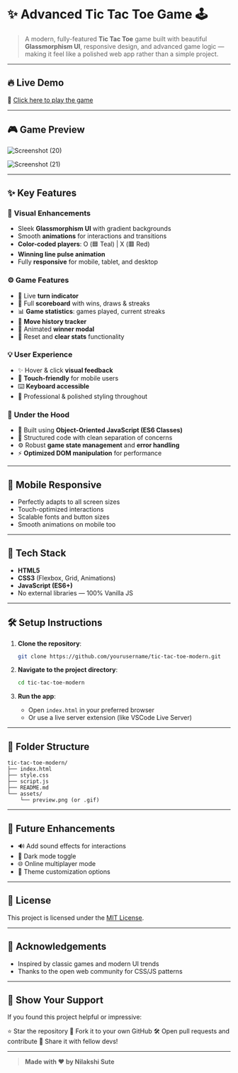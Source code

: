 # ✨ Advanced Tic Tac Toe Game 🕹️

> A modern, fully-featured **Tic Tac Toe** game built with beautiful **Glassmorphism UI**, responsive design, and advanced game logic — making it feel like a polished web app rather than a simple project.

---

## 🔥 Live Demo

🚀 [Click here to play the game](http://tic-tac-toe-game-black-ten.vercel.app/)

---

## 🎮 Game Preview

![Screenshot (20)](https://github.com/user-attachments/assets/04c38bcf-1dc6-4187-8032-ef06fafd718b)

![Screenshot (21)](https://github.com/user-attachments/assets/b5fa1141-b320-4167-a486-1aac2adf4063)

---

## ✨ Key Features

### 🎨 **Visual Enhancements**

* Sleek **Glassmorphism UI** with gradient backgrounds
* Smooth **animations** for interactions and transitions
* **Color-coded players**: O (🟦 Teal) | X (🟥 Red)
* **Winning line pulse animation**
* Fully **responsive** for mobile, tablet, and desktop

### ⚙️ **Game Features**

* 🧭 Live **turn indicator**
* 🧮 Full **scoreboard** with wins, draws & streaks
* 📊 **Game statistics**: games played, current streaks
* 🧾 **Move history tracker**
* 🎉 Animated **winner modal**
* 🔄 Reset and **clear stats** functionality

### 💡 **User Experience**

* ✨ Hover & click **visual feedback**
* 📱 **Touch-friendly** for mobile users
* ⌨️ **Keyboard accessible**
* 🧼 Professional & polished styling throughout

### 🔧 **Under the Hood**

* 🧠 Built using **Object-Oriented JavaScript (ES6 Classes)**
* 🔧 Structured code with clean separation of concerns
* ⚙️ Robust **game state management** and **error handling**
* ⚡ **Optimized DOM manipulation** for performance

---

## 📱 Mobile Responsive

* Perfectly adapts to all screen sizes
* Touch-optimized interactions
* Scalable fonts and button sizes
* Smooth animations on mobile too

---

## 🚀 Tech Stack

* **HTML5**
* **CSS3** (Flexbox, Grid, Animations)
* **JavaScript (ES6+)**
* No external libraries — 100% Vanilla JS

---

## 🛠️ Setup Instructions

1. **Clone the repository**:

   ```bash
   git clone https://github.com/yourusername/tic-tac-toe-modern.git
   ```

2. **Navigate to the project directory**:

   ```bash
   cd tic-tac-toe-modern
   ```

3. **Run the app**:

   * Open `index.html` in your preferred browser
   * Or use a live server extension (like VSCode Live Server)

---

## 📁 Folder Structure

```
tic-tac-toe-modern/
├── index.html
├── style.css
├── script.js
├── README.md
└── assets/
    └── preview.png (or .gif)
```

---

## 🚧 Future Enhancements

* 🔊 Add sound effects for interactions
* 🌙 Dark mode toggle
* 🌐 Online multiplayer mode
* 🎨 Theme customization options

---

## 📝 License

This project is licensed under the [MIT License](LICENSE).

---

## 🙌 Acknowledgements

* Inspired by classic games and modern UI trends
* Thanks to the open web community for CSS/JS patterns

---

## 🌟 Show Your Support

If you found this project helpful or impressive:

⭐ Star the repository
🍴 Fork it to your own GitHub
🛠️ Open pull requests and contribute
📢 Share it with fellow devs!

---

> **Made with ❤️ by Nilakshi Sute**

